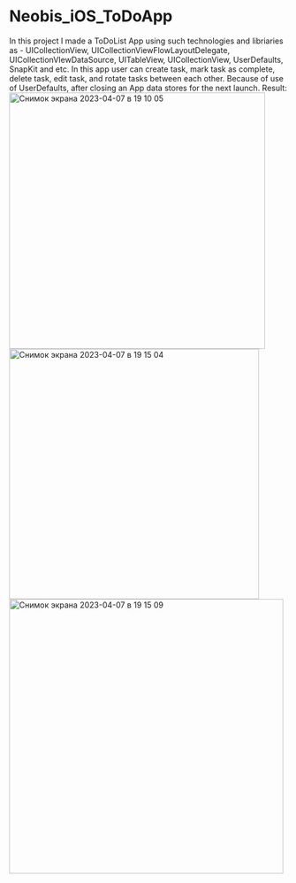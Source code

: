 # Neobis_iOS_ToDoApp

In this project I made a ToDoList App using such technologies and libriaries as - UICollectionView, UICollectionViewFlowLayoutDelegate, UICollectionVIewDataSource, UITableView, UICollectionView, UserDefaults, SnapKit and etc. In this app user can create task, mark task as complete, delete task, edit task, and rotate tasks between each other. Because of use of UserDefaults, after closing an App data stores for the next launch.
Result:<img width="463" alt="Снимок экрана 2023-04-07 в 19 10 05" src="https://user-images.githubusercontent.com/114942562/230600346-8752c8da-7350-4871-95ca-fa7df85bdd50.png">
<img width="452" alt="Снимок экрана 2023-04-07 в 19 15 04" src="https://user-images.githubusercontent.com/114942562/230600360-c3032a1c-e38f-4f8f-bef9-4cc71f96f5df.png">
<img width="496" alt="Снимок экрана 2023-04-07 в 19 15 09" src="https://user-images.githubusercontent.com/114942562/230600375-9ff865b4-c97a-4413-9f3b-d6b2be1a46aa.png">

